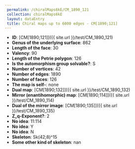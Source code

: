 ```yaml
--- 
 permalink: /chiralMaps6kE/CM_1890_121 
 collection: chiralMaps6kE
 layout: dataEntry
 title: Chiral maps up to 6000 edges - CM[1890;121]
---
```


- **ID**: [CM[1890;121]]({{ site.url }}/test/CM_1890_121)
- **Genus of the underlying surface**: 862
- **Length of the face**: 30
- **Valency**: 90
- **Length of the Petrie polygon**: 126
- **Is the automorphism group solvable?**: S
- **Number of vertices**: 42
- **Number of edges**: 1890
- **Number of faces**: 126
- **The map is self-**: none
- **Dual map**: [CM[1890;132]]({{ site.url }}/test/CM_1890_132)
- **Mirror (enantihomorphic) map**: [CM[1890;114]]({{ site.url }}/test/CM_1890_114)
- **Dual of the mirror image**: [CM[1890;135]]({{ site.url }}/test/CM_1890_135)
- **Z_q-Exponent?**: 2
- **No idea**:  11:114
- **No idea**: Y
- **No idea**: N
- **Skeleton**: Sk(42;8)^15
- **Some other kind of skeleton**: nan
